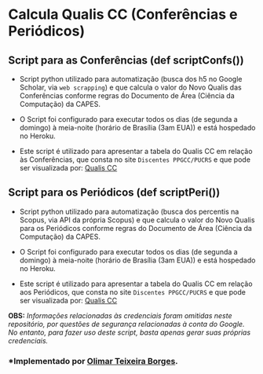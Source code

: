 # Calcula Qualis CC (Conferências e Periódicos)

## Script para as Conferências (def scriptConfs())
- Script python utilizado para automatização (busca dos h5 no Google Scholar, via `web scrapping`) e que calcula o valor do Novo Qualis das Conferências conforme regras do Documento de Área (Ciência da Computação) da CAPES.

- O Script foi configurado para executar todos os dias (de segunda a domingo) à meia-noite (horário de Brasília (3am EUA)) e está hospedado no Heroku.

- Este script é utilizado para apresentar a tabela do Qualis CC em relação às Conferências, que consta no site `Discentes PPGCC/PUCRS` e que pode ser visualizada por: [Qualis CC](https://ppgcc.github.io/discentesPPGCC/pt-BR/qualis/)

## Script para os Periódicos (def scriptPeri())
- Script python utilizado para automatização (busca dos percentis na Scopus, via API da própria Scopus) e que calcula o valor do Novo Qualis para os Periódicos conforme regras do Documento de Área (Ciência da Computação) da CAPES.

- O Script foi configurado para executar todos os dias (de segunda a domingo) à meia-noite (horário de Brasília (3am EUA)) e está hospedado no Heroku.

- Este script é utilizado para apresentar a tabela do Qualis CC em relação aos Periódicos, que consta no site `Discentes PPGCC/PUCRS` e que pode ser visualizada por: [Qualis CC](https://ppgcc.github.io/discentesPPGCC/pt-BR/qualis/)

**OBS:** _Informações relacionadas às credenciais foram omitidas neste repositório, por questões de segurança relacionadas à conta do Google. No entanto, para fazer uso deste script, basta apenas gerar suas próprias credenciais._

### *Implementado por [Olimar Teixeira Borges](https://github.com/olimarborges).
